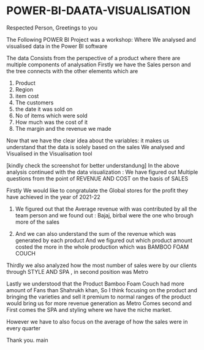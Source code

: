 # POWER-BI-DAATA-VISUALISATION
Respected Person, Greetings to you 

The Following POWER BI Project was a workshop: Where We analysed and visualised data in the Power BI software 

The data Consists from the perspective of a product where there are multiple components of analysation
Firstly we have the Sales person and the tree connects with the other elements which are 
1. Product
2. Region
3. item cost
4. The customers
5. the date it was sold on
6. No of items which were sold
7. How much was the cost of it
8. The margin and the revenue we made

Now that we have the clear idea about the variables: it makes us understand that the data is solely based on the sales
We analysed and Visualised in the Visualisation tool

[kindly check the screenshot for better understandung]
In the above analysis continued with the data visualization :
We have figured out Multiple questions from the point of REVENUE AND COST on the basis of SALES 

Firstly We would like to congratulate the Global stores for the profit they have achieved in the year of 2021-22
1. We figured out that the Average revenue with was contributed by all the team person and we found out : Bajaj, birbal were the one who brough more of the sales 

2. And we can also understand the sum of the revenue which was generated by each product And we figured out which product amount costed the more in the whole production which was BAMBOO FOAM COUCH

Thirdly we also analyzed how the most number of sales were by our clients through STYLE AND SPA , in second position was Metro 

Lastly we understood that the Product Bamboo Foam Couch had more amount of Fans than Shahrukh khan, So I think focusing on the product and bringing the varieties and sell it premium to normal ranges of the product would bring us for more revenue generation as  Metro Comes second and First comes the SPA and styling where we have the niche market.

However we have to also focus on the average  of how the sales were in every quarter 

Thank you.
main
